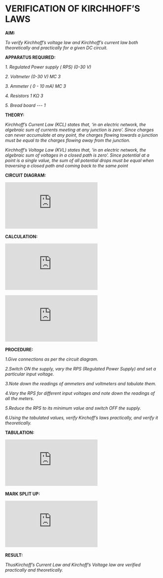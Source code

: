 # VERIFICATION OF KIRCHHOFF’S LAWS

**AIM:**

*To verify Kirchhoff’s voltage law and Kirchhoff’s current law both theoretically and practically for a given DC circuit.*

**APPARATUS REQUIRED:**

*1.	Regulated Power supply ( RPS)	(0-30 V)*
   
*2.	Voltmeter	(0-30 V) MC	3*
   
*3.	Ammeter	( 0 - 10 mA) MC	3*
   
*4.	Resistors	1 KΩ	3*

*5.	Bread board	---	1*

**THEORY:**

*Kirchhoff’s Current Law (KCL) states that, ‘in an electric network, the algebraic sum of currents meeting at any junction is zero’. Since charges can never accumulate at any point, the charges flowing towards a junction must be equal to the charges flowing away from the junction.*

*Kirchhoff’s Voltage Law (KVL) states that, ‘in an electric network, the algebraic sum of voltages in a closed path is zero’. Since potential at a point is a single value, the sum of all potential drops must be equal when traversing a closed path and coming back to the same point*

**CIRCUIT DIAGRAM:**

![image cd](https://github.com/dhanushd30032008-wq/ECN-LAB/blob/c291eeffa01eccaa0bafbf7f7012e2567ba7759f/ex-1%2Csi-cd%5B1%5D.pdf)

**CALCULATION:**

![image cal1](https://github.com/dhanushd30032008-wq/ECN-LAB/blob/b7c058eeb2dcefa1b34637167b246962b0dcf42b/ex-1.si.calci%5B1%5D.pdf)

![image cal2](https://github.com/dhanushd30032008-wq/ECN-LAB/blob/c291eeffa01eccaa0bafbf7f7012e2567ba7759f/-ex-1.si.calci-2-%5B1%5D.pdf)



**PROCEDURE:**

 *1.Give connections as per the circuit diagram.*

 *2.Switch ON the supply, vary the RPS (Regulated Power Supply) and set a particular input voltage.*
	
 *3.Note down the readings of ammeters and voltmeters and tabulate them.*
	
 *4.Vary the RPS for different input voltages and note down the readings of all the meters.*

 *5.Reduce the RPS to its minimum value and switch OFF the supply.*
  
 *6.Using the tabulated values, verify Kirchoff’s laws practically, and verify it theoretically.*

 **TABULATION:**

![image 1tb](https://github.com/dhanushd30032008-wq/ECN-LAB/blob/98dfb2f7754af0cb24030599ed191bc1de5d94ab/ex-1.si.tb%5B1%5D.pdf)

**MARK SPLIT UP:**

![image msu1](https://github.com/dhanushd30032008-wq/ECN-LAB/blob/f3a6017b83d59882f3f1ac2149394545c7c138d4/ex_1.msu%5B1%5D.pdf)


**RESULT:**

*ThusKirchoff’s Current Law and Kirchoff’s Voltage law are verified practically and theoretically.*

